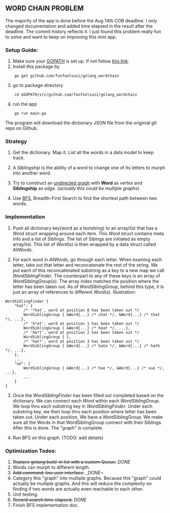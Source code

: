 ## WORD CHAIN PROBLEM

The majority of the app is done before the Aug 14th COB deadline. I only changed documentation and added time elapsed in the result after the deadline. The commit history reflects it. I just found this problem really fun to solve and want to keep on improving this mini app.

### Setup Guide:

1. Make sure your [GOPATH](https://github.com/golang/go/wiki/GOPATH) is set up. If not follow [this link](https://github.com/golang/go/wiki/GOPATH).
2. Install this package by
```
    go get github.com/funfoolsuzi/golang_wordchain
```
3. go to package directory
```
    cd $GOPATH/src/github.com/funfoolsuzi/golang_wordchain
```
4. run the app
```
    go run main.go
```
The program will download the dictionary JSON file from the originial git repo on Github.


### Strategy

1. Get the dictionary. Map it. List all the words in a data model to keep track.

2. A _Siblingship_ is the ability of a word to change one of its letters to murph into another word.

3. Try to construct an [undirected graph](https://en.wikipedia.org/wiki/Graph_(discrete_mathematics)#Undirected_graph) with __Word__ as _vertex_ and __Siblingship__ as _edge_. (_actually this could be multiple graphs_)

4. Use [BFS](https://en.wikipedia.org/wiki/Breadth-first_search), Breadth-First Search to find the shortest path between two words.


### Implementation

1. Push all dictionary key(word as a textstring) to an array/list that has a _Word_ struct wrapping around each item. This _Word_ struct contains meta info and a list of Siblings. The list of Sibings are initiated as empty array/list. This list of _Word_(s) is then wrapped by a data struct called _AllWords_.

2. For each word in _AllWords_, go through each letter. When examing each letter, take out that letter and reconcatenate the rest of the string. We put each of this reconcatenated substring as a key to a new map we call _WordSiblingFinder_. The counterpart to any of these keys is an array of _WordSiblingGroup_(s). The array index matches the position where the letter has been taken out. As of _WordSiblingGroup_, behind this type, it is just an array of references to different _Word_(s).
Illustration:
```
WordSiblingFinder {
    "hat": {
        /* '*hat', word at position 0 has been taken out */
        WordSiblingGroup { &Word{...} /* chat */, &Word{...} /* that */, ...},
        /* 'h*at', word at position 1 has been taken out */
        WordSiblingGroup { &Word{...} /* heat */, ...},
        /* 'ha*t', word at position 2 has been taken out */
        WordSiblingGroup { },
        /* 'hat*', word at position 3 has been taken out */
        WordSiblingGroup { &Word{...} /* hate */, &Word{...} /* hath */, ...},
    },
    ...
    "ue": {
        WordSiblingGroup { &Word{...} /* hue */, &Word{...} /* vue */, ...},
        ...
    }
}
```

3. Once the _WordSiblingFinder_ has been filled out completed based on the dictionary. We can connect each _Word_ within each _WordSiblingGroup_. We loop thru each substring key in _WordSiblingFinder_. Under each substring key, we then loop thru each position where letter has been taken out. Under each position, We have a WordSiblingGroup. We make sure all the Words in that WordSiblingGroup connect with their Siblings. After this is done. The "graph" is complete.

4. Run BFS on this graph. (TODO: add details)

### Optimization Todos:
1. ~~Replace golang build-in list with a custom Queue.~~ _DONE_
2. Words can murph to different length.
3. ~~Add command-line user interface.~~ _DONE~
4. Category this "graph" into multiple graphs. Because this "graph" could actually be multiple graphs. And this will reduce the complexity on finding if two words are actually even reachable to each other.
5. Unit testing.
6. ~~Record search time elapsed.~~ _DONE_
7. Finish BFS implementation doc.